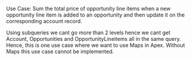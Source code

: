 
Use Case: Sum the total price of opportunity line items when a new opportunity line item is added to an opportunity and then update it on the corresponding account record.

Using subqueries we cant go more than 2 levels hence we cant get Account, Opportunities and OpportunityLineitems all in the same query. Hence, this is one use case where we want to use Maps in Apex. Without Maps this use case cannot be implemented. 
